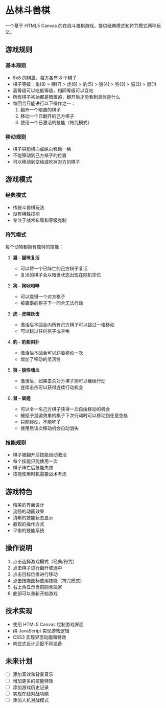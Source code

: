 # 丛林斗兽棋

一个基于 HTML5 Canvas 的在线斗兽棋游戏，提供经典模式和符咒模式两种玩法。

## 游戏规则

### 基本规则
- 8x8 的棋盘，每方各有 8 个棋子
- 棋子等级：象(8) > 狮(7) > 虎(6) > 豹(5) > 狼(4) > 狗(3) > 猫(2) > 鼠(1)
- 高等级可以吃低等级，相同等级可以互吃
- 所有棋子初始都是暗置的，翻开后才能看到具体是什么
- 每回合只能进行以下操作之一：
  1. 翻开一个暗置的棋子
  2. 移动一个已翻开的己方棋子
  3. 使用一个已激活的技能（符咒模式）

### 移动规则
- 棋子只能横向或纵向移动一格
- 不能移动到己方棋子的位置
- 可以移动到空格或吃掉对方的棋子

## 游戏模式

### 经典模式
- 传统斗兽棋玩法
- 没有特殊技能
- 专注于战术布局和等级克制

### 符咒模式
每个动物都拥有独特的技能：

1. **猫 - 猫咪复活**
   - 可以将一个已阵亡的己方棋子复活
   - 复活的棋子会以暗置状态出现在随机空位

2. **狗 - 狗吠咆哮**
   - 可以震慑一个对方棋子
   - 被震慑的棋子下一回合无法行动

3. **虎 - 虎啸跃击**
   - 激活后本回合内所有己方棋子可以跳过一格移动
   - 可以跳过任何棋子或空格

4. **豹 - 豹影斜扑**
   - 激活后本回合可以斜着移动一次
   - 增加了移动的灵活性

5. **狼 - 狼性嗜血**
   - 激活后，如果击杀对方棋子则可以继续行动
   - 连续击杀可以获得连续行动机会

6. **鼠 - 鼠遁**
   - 可以令一名己方棋子获得一次自由移动的机会
   - 被赋予鼠遁效果的棋子下次行动时可以移动到任意空格
   - 只能移动，不能吃子
   - 使用后该次移动机会自动消失

### 技能规则
- 棋子被翻开后技能自动激活
- 每个技能只能使用一次
- 棋子阵亡后技能失效
- 技能使用时机需要战术考虑

## 游戏特色
- 精美的界面设计
- 流畅的动画效果
- 清晰的技能状态显示
- 直观的操作方式
- 平衡的技能系统

## 操作说明
1. 点击选择游戏模式（经典/符咒）
2. 点击棋子进行翻开或选中
3. 点击目标位置进行移动
4. 点击技能图标使用技能（符咒模式）
5. 右上角显示当前回合玩家
6. 底部可以重新开始游戏

## 技术实现
- 使用 HTML5 Canvas 绘制游戏界面
- 纯 JavaScript 实现游戏逻辑
- CSS3 实现界面动画和特效
- 响应式设计适配不同设备

## 未来计划
- [ ] 添加音效和背景音乐
- [ ] 增加更多的技能特效
- [ ] 添加游戏历史记录
- [ ] 实现在线对战功能
- [ ] 添加人机对战模式
